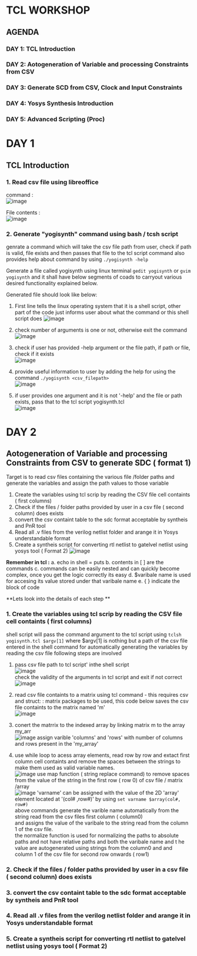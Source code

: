 # TCL WORKSHOP

## AGENDA
### DAY 1: TCL Introduction         
### DAY 2: Aotogeneration of Variable and processing Constraints from CSV    
### DAY 3: Generate SCD from CSV, Clock and Input Constraints
### DAY 4: Yosys Synthesis Introduction 
### DAY 5: Advanced Scripting (Proc)

# DAY 1
## TCL Introduction 
### 1. Read csv file using libreoffice 
command : </br> 
![image](https://github.com/user-attachments/assets/46ad534a-77f5-4d17-9ec2-abf3cce1b354)

File contents :</br>
![image](https://github.com/user-attachments/assets/e5af5fc0-d61c-4416-b1bd-86c54cdb302d)

### 2. Generate "yogisynth" command using bash / tcsh script 
genrate a command which will take the csv file path from user, check if path is valid, file exists and then passes that file to the tcl script command also provides help  about command by using `./yogisynth -help`
</br>

Generate a file called yogisynth using linux terminal  `gedit yogisynth` or `gvim yogisynth` and it shall have below segments of coads to  carryout various desired functionality explained below.

Generated file should look like below: <br>
1. First line tells the linux operating system that it is a shell script, other part of the code just informs user about what the command or this shell script does
   ![image](https://github.com/user-attachments/assets/27a401de-0740-4d38-9c09-841eb7f29cac)

2. check number of arguments is one or not, otherwise exit the command </br>
   ![image](https://github.com/user-attachments/assets/6feaf19d-4916-48de-aff9-c63acf63f4e1)

3. check if user has provided -help argument or the file path, if path or file, check if it exists </br>
   ![image](https://github.com/user-attachments/assets/9abc91d4-7d74-494c-98bf-06e84583aa26)

4. provide useful information to user by adding the help for using the command `./yogisynth <csv_filepath>` </br>
   ![image](https://github.com/user-attachments/assets/31aa6272-68fe-4efd-a6ce-600136d9e514)

5. if user provides one argument and it is not '-help' and the file  or path exists, pass that to the tcl script yogisynth.tcl </br>
   ![image](https://github.com/user-attachments/assets/d99692a2-b8f2-424b-87a4-36fb90e1b374)

# DAY 2
## Aotogeneration of Variable and processing Constraints from CSV to generate SDC ( format 1)
Target is to read csv files containing the various file /folder paths and generate the variables and assign the path values to those variable
 1. Create the variables using tcl scrip by reading the CSV file cell containts ( first columns)
 2. Check if the files / folder paths provided by user in a csv file ( second column)  does exists 
 3. convert the csv containt table to the sdc format acceptable by syntheis and PnR tool
 4. Read all .v files from the verilog netlist folder and arange it in Yosys understandable format
 5. Create a syntheis script for converting rtl netlist to gatelvel netlist using yosys tool ( Format 2)
   ![image](https://github.com/user-attachments/assets/1742a785-77c7-44e0-8bed-86b010dc86a4)

   **Remember in tcl :**
   a. echo in shell  = puts
   b. contents in [ ] are the commands
   c. commands can be easily nested and can quickly become complex, once you get the logic correctly its easy
   d. $varibale name is used for accesing its value stored under that varibale name
   e. { } indicate the block of code

**Lets look into the details of each step **
### 1. Create the variables using tcl scrip by reading the CSV file cell containts ( first columns)
 shell script will pass the command argument to the tcl script using `tclsh yogisynth.tcl $argv[1]` where $argv[1] is nothing but a path of the csv file entered in the shell command
 for automatically generating the variables by reading the csv file following steps are involved
 1. pass csv file path to tcl script' inthe shell script </br>
    ![image](https://github.com/user-attachments/assets/5ddfd9a8-7ec8-4a54-8c9a-29cdd13dfa92)
    </br>check the validity of the arguments in tcl script and exit if not correct
    ![image](https://github.com/user-attachments/assets/32f1320d-68e9-44c7-b027-52c28f61bd47)
    
 2. read csv file containts to a matrix using tcl command - this requires csv and struct: : matrix packages to be used, this code below saves the csv file containts to the matrix named 'm'</br>
   ![image](https://github.com/user-attachments/assets/e9274664-d673-4233-b325-c73d77008e06)

 3. conert the matrrix to the indexed array by linking matrix m to the array my_arr</br>
    ![image](https://github.com/user-attachments/assets/910d8eda-21ca-43fa-8427-cfb2f3e899f1)
    assign varible 'columns' and 'rows' with number of columns and rows present in the 'my_array'
 
 4. use while loop to acess  array elements, read row by row and extact first column cell containts and remove the spaces between the strings to make them used as valid variable names. </br>
   ![image](https://github.com/user-attachments/assets/d84d01c0-6773-45a1-889d-2d51446aa32a)
    use map function ( string replace command) to remove spaces from the value of the string in the first row ( row 0)  of csv file / matrix /array</br>
          ![image](https://github.com/user-attachments/assets/bb9c6bbb-e603-47a5-baac-58eb41bc84b7)
    'varname' can be assigned with the value of the 2D 'array' element located at '(col# ,row#)' by using `set varname $array(col#, row#)`</br>
    above commands generate the varible name automatically from the string read from the csv files first column ( column0) </br> and assigns the value of the  varibale to the string read from the column 1 of the csv file.
   </br> the normalize function is used for normalizing the paths to absolute paths and not have relative paths and both the varibale name and t he  value are autogenerated using strings from the column0 and and column 1  of the csv file for second row onwards ( row1)
    

### 2. Check if the files / folder paths provided by user in a csv file ( second column)  does exists 
### 3. convert the csv containt table to the sdc format acceptable by syntheis and PnR tool
### 4. Read all .v files from the verilog netlist folder and arange it in Yosys understandable format
### 5. Create a syntheis script for converting rtl netlist to gatelvel netlist using yosys tool ( Format 2)






        
